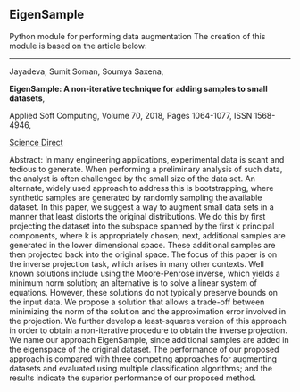 ## EigenSample
Python module for performing data augmentation
The creation of this module is based on the article below:
_____________________________________________________________________________________________________________________________ 

Jayadeva, Sumit Soman, Soumya Saxena,

****EigenSample: A non-iterative technique for adding samples to small datasets****,

Applied Soft Computing,
Volume 70,
2018,
Pages 1064-1077,
ISSN 1568-4946,

[Science Direct](http://www.sciencedirect.com/science/article/pii/S1568494617304994)

Abstract: In many engineering applications, experimental data is scant and tedious to generate. When performing a preliminary analysis of such data, the analyst is often challenged by the small size of the data set. An alternate, widely used approach to address this is bootstrapping, where synthetic samples are generated by randomly sampling the available dataset. In this paper, we suggest a way to augment small data sets in a manner that least distorts the original distributions. We do this by first projecting the dataset into the subspace spanned by the first k principal components, where k is appropriately chosen; next, additional samples are generated in the lower dimensional space. These additional samples are then projected back into the original space. The focus of this paper is on the inverse projection task, which arises in many other contexts. Well known solutions include using the Moore-Penrose inverse, which yields a minimum norm solution; an alternative is to solve a linear system of equations. However, these solutions do not typically preserve bounds on the input data. We propose a solution that allows a trade-off between minimizing the norm of the solution and the approximation error involved in the projection. We further develop a least-squares version of this approach in order to obtain a non-iterative procedure to obtain the inverse projection. We name our approach EigenSample, since additional samples are added in the eigenspace of the original dataset. The performance of our proposed approach is compared with three competing approaches for augmenting datasets and evaluated using multiple classification algorithms; and the results indicate the superior performance of our proposed method.
